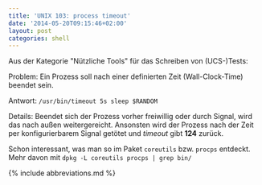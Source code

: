 ```yaml
---
title: 'UNIX 103: process timeout'
date: '2014-05-20T09:15:46+02:00'
layout: post
categories: shell
---
```


Aus der Kategorie "Nützliche Tools" für das Schreiben von (UCS-)Tests:

Problem:
Ein Prozess soll nach einer definierten Zeit (Wall-Clock-Time) beendet sein.

Antwort:
`/usr/bin/timeout 5s sleep $RANDOM`

Details:
Beendet sich der Prozess vorher freiwillig oder durch Signal, wird das nach außen weitergereicht.
Ansonsten wird der Prozess nach der Zeit per konfigurierbarem Signal getötet und *timeout* gibt **124** zurück.

Schon interessant, was man so im Paket `coreutils` bzw. `procps` entdeckt. Mehr davon mit
`dpkg -L coreutils procps | grep bin/`

{% include abbreviations.md %}
